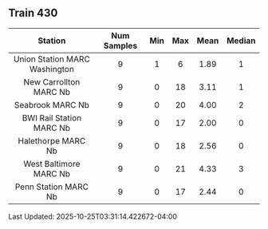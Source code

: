 ## Train 430

| Station | Num Samples | Min | Max | Mean | Median |
| :-----: | :---------: | :-: | :-: | :--: | :----: |
| Union Station MARC Washington | 9 | 1 | 6 | 1.89 | 1 |
| New Carrollton MARC Nb | 9 | 0 | 18 | 3.11 | 1 |
| Seabrook MARC Nb | 9 | 0 | 20 | 4.00 | 2 |
| BWI Rail Station MARC Nb | 9 | 0 | 17 | 2.00 | 0 |
| Halethorpe MARC Nb | 9 | 0 | 18 | 2.56 | 0 |
| West Baltimore MARC Nb | 9 | 0 | 21 | 4.33 | 3 |
| Penn Station MARC Nb | 9 | 0 | 17 | 2.44 | 0 |


Last Updated: 2025-10-25T03:31:14.422672-04:00